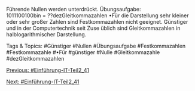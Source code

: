 Führende Nullen werden unterdrückt.
Übungsaufgabe:  
1011100100bin = ??dezGleitkommazahlen
•Für die Darstellung sehr kleiner oder sehr großer Zahlen sind Festkommazahlen nicht geeignet. Günstiger und in 
der Computertechnik seit Zuse üblich sind Gleitkommazahlen in halblogarithmischer Darstellung. 

   Tags & Topics:
   #Günstiger
   #Nullen
   #Übungsaufgabe
   #Festkommazahlen
   #Festkommazahle
   #•Für
   #günstiger
   #Nulle
   #Gleitkommazahle
   #dezGleitkommazahlen

[Previous: #Einführung-IT-Teil2_41](Einführung-IT-Teil2_41.md)

[Next: #Einführung-IT-Teil2_41](Einführung-IT-Teil2_41.md)